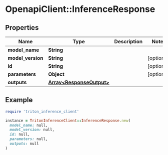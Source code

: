 # OpenapiClient::InferenceResponse

## Properties

| Name | Type | Description | Notes |
| ---- | ---- | ----------- | ----- |
| **model_name** | **String** |  |  |
| **model_version** | **String** |  | [optional] |
| **id** | **String** |  | [optional] |
| **parameters** | **Object** |  | [optional] |
| **outputs** | [**Array&lt;ResponseOutput&gt;**](ResponseOutput.md) |  |  |

## Example

```ruby
require 'triton_inference_client'

instance = TritonInferenceClient::InferenceResponse.new(
  model_name: null,
  model_version: null,
  id: null,
  parameters: null,
  outputs: null
)
```

